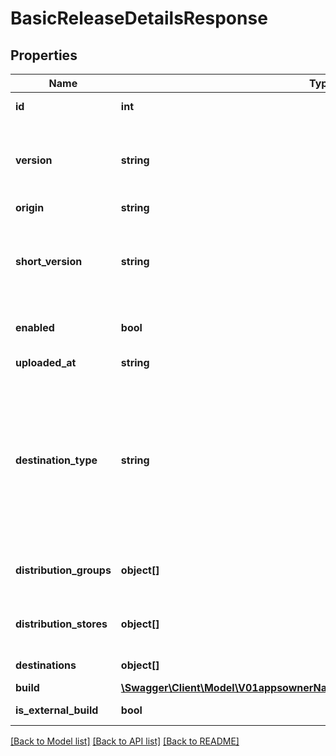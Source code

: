 # BasicReleaseDetailsResponse

## Properties
Name | Type | Description | Notes
------------ | ------------- | ------------- | -------------
**id** | **int** | ID identifying this unique release. | 
**version** | **string** | The release&#39;s version.&lt;br&gt; For iOS: CFBundleVersion from info.plist.&lt;br&gt; For Android: android:versionCode from AppManifest.xml. | 
**origin** | **string** | The release&#39;s origin | [optional] 
**short_version** | **string** | The release&#39;s short version.&lt;br&gt; For iOS: CFBundleShortVersionString from info.plist.&lt;br&gt; For Android: android:versionName from AppManifest.xml. | 
**enabled** | **bool** | This value determines the whether a release currently is enabled or disabled. | 
**uploaded_at** | **string** | UTC time in ISO 8601 format of the uploaded time. | 
**destination_type** | **string** | OBSOLETE. Will be removed in next version. The destination type.&lt;br&gt; &lt;b&gt;group&lt;/b&gt;: The release distributed to internal groups and distribution_groups details will be returned.&lt;br&gt; &lt;b&gt;store&lt;/b&gt;: The release distributed to external stores and distribution_stores details will be returned. &lt;br&gt; | [optional] 
**distribution_groups** | **object[]** | OBSOLETE. Will be removed in next version. A list of distribution groups that are associated with this release. | [optional] 
**distribution_stores** | **object[]** | OBSOLETE. Will be removed in next version. A list of distribution stores that are associated with this release. | [optional] 
**destinations** | **object[]** | A list of distribution groups or stores. | [optional] 
**build** | [**\Swagger\Client\Model\V01appsownerNameappNamereleasesfilterByTesterBuild**](V01appsownerNameappNamereleasesfilterByTesterBuild.md) |  | [optional] 
**is_external_build** | **bool** | This value determines if a release is external or not. | [optional] 

[[Back to Model list]](../README.md#documentation-for-models) [[Back to API list]](../README.md#documentation-for-api-endpoints) [[Back to README]](../README.md)


